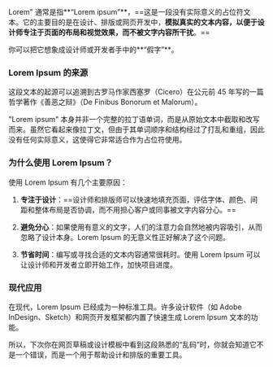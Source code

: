 Lorem" 通常是指**“Lorem ipsum”**，==这是一段没有实际意义的占位符文本。它的主要目的是在设计、排版或网页开发中，**模拟真实的文本内容，以便于设计师专注于页面的布局和视觉效果，而不被文字内容所干扰**。==

你可以把它想象成设计师或开发者手中的**“假字”**。

### Lorem Ipsum 的来源

这段文本的起源可以追溯到古罗马作家西塞罗（Cicero）在公元前 45 年写的一篇哲学著作《善恶之辩》（De Finibus Bonorum et Malorum）。

"Lorem ipsum" 本身并非一个完整的拉丁语单词，而是从原始文本中截取和改写而来。虽然它看起来像拉丁文，但由于其单词顺序和结构经过了打乱和重组，因此没有任何实际意义，这使得它非常适合作为占位符使用。

### 为什么使用 Lorem Ipsum？

使用 Lorem Ipsum 有几个主要原因：

1. **专注于设计**：==设计师和排版师可以快速地填充页面，评估字体、颜色、间距和整体布局是否协调，而不用担心客户或同事被文字内容分心。==
    
2. **避免分心**：如果使用有意义的文字，人们的注意力会自然地被内容吸引，从而忽略了设计本身。Lorem Ipsum 的无意义性正好解决了这个问题。
    
3. **节省时间**：编写或寻找合适的文本内容通常很耗时。使用 Lorem Ipsum 可以让设计师和开发者立即开始工作，加快项目进度。
    

### 现代应用

在现代，Lorem Ipsum 已经成为一种标准工具。许多设计软件（如 Adobe InDesign、Sketch）和网页开发框架都内置了快速生成 Lorem Ipsum 文本的功能。

所以，下次你在网页草稿或设计模板中看到这段熟悉的“乱码”时，你就会知道它不是一个错误，而是一个用于帮助设计和排版的重要工具。